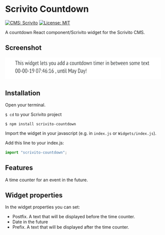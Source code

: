# Scrivito Countdown
[![CMS: Scrivito](https://img.shields.io/badge/CMS-Scrivito-brightgreen.svg)](https://scrivito.com) [![License: MIT](https://img.shields.io/badge/License-MIT-blue.svg)](https://opensource.org/licenses/MIT)

A countdown React component/Scrivito widget for the Scrivito CMS.

## Screenshot

![Screenshot](https://raw.githubusercontent.com/mdwp/scrivito-countdown/master/countdown-screenshot.png)

## Installation

Open your terminal.

`$ cd` to your Scrivito project

```shell
$ npm install scrivito-countdown
```

Import the widget in your javascript (e.g. in `index.js` or `Widgets/index.js`).

Add this line to your index.js:

```js
import "scrivito-countdown";
```

## Features
A time counter for an event in the future.

## Widget properties

In the widget properties you can set:
- Postfix. A text that will be displayed before the time counter.
- Date in the future
- Prefix. A text that will be displayed after the time counter.